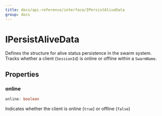 ```yaml
---
title: docs/api-reference/interface/IPersistAliveData
group: docs
---
```


# IPersistAliveData

Defines the structure for alive status persistence in the swarm system.
Tracks whether a client (`SessionId`) is online or offline within a `SwarmName`.

## Properties

### online

```ts
online: boolean
```

Indicates whether the client is online (`true`) or offline (`false`)
